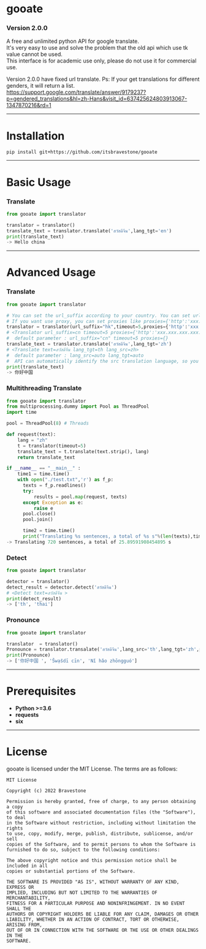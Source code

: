 # gooate

### Version 2.0.0

A free and unlimited python API for google translate.  
It's very easy to use and solve the problem that the old api which use tk value cannot be used.  
This interface is for academic use only, please do not use it for commercial use.

Version 2.0.0 have fixed url translate.
Ps:
If your get translations for different genders, it will return a list.
https://support.google.com/translate/answer/9179237?p=gendered_translations&hl=zh-Hans&visit_id=637425624803913067-1347870216&rd=1

---

# Installation

```
pip install git+https://github.com/itsbravestone/gooate
```

---

# Basic Usage

### Translate

```python
from gooate import translator

translator = translator()
translate_text = translator.translate('สวัสดีจีน',lang_tgt='en')
print(translate_text)
-> Hello china
```

---

# Advanced Usage

### Translate

```python
from gooate import translator

# You can set the url_suffix according to your country. You can set url_suffix="hk" if you are in hong kong,url_suffix use in https://translate.google.{url_suffix}/
# If you want use proxy, you can set proxies like proxies={'http':'xxx.xxx.xxx.xxx:xxxx','https':'xxx.xxx.xxx.xxx:xxxx'}
translator = translator(url_suffix="hk",timeout=5,proxies={'http':'xxx.xxx.xxx.xxx:xxxx','https':'xxx.xxx.xxx.xxx:xxxx'})
# <Translator url_suffix=cn timeout=5 proxies={'http':'xxx.xxx.xxx.xxx:xxxx','https':'xxx.xxx.xxx.xxx:xxxx'}>
#  default parameter : url_suffix="cn" timeout=5 proxies={}
translate_text = translator.translate('สวัสดีจีน',lang_tgt='zh')
# <Translate text=สวัสดีจีน lang_tgt=th lang_src=zh>
#  default parameter : lang_src=auto lang_tgt=auto
#  API can automatically identify the src translation language, so you don’t need to set lang_src
print(translate_text)
-> 你好中国
```

### Multithreading Translate

```python
from gooate import translator
from multiprocessing.dummy import Pool as ThreadPool
import time

pool = ThreadPool(8) # Threads

def request(text):
    lang = "zh"
    t = translator(timeout=5)
    translate_text = t.translate(text.strip(), lang)
    return translate_text

if __name__ == "__main__" :
    time1 = time.time()
    with open("./test.txt",'r') as f_p:
      texts = f_p.readlines()
      try:
          results = pool.map(request, texts)
      except Exception as e:
          raise e
      pool.close()
      pool.join()

      time2 = time.time()
      print("Translating %s sentences, a total of %s s"%(len(texts),time2 - time1))
-> Translating 720 sentences, a total of 25.89591908454895 s
```

### Detect

```python
from gooate import translator

detector = translator()
detect_result = detector.detect('สวัสดีจีน')
# <Detect text=สวัสดีจีน >
print(detect_result)
-> ['th', 'thai']
```

### Pronounce

```python
from gooate import translator

translator  = translator()
Pronounce = translator.transalate('สวัสดีจีน',lang_src='th',lang_tgt='zh',pronounce=True)
print(Pronounce)
-> ['你好中国 ', 'S̄wạs̄dī cīn', 'Nǐ hǎo zhōngguó']
```

---

# Prerequisites

- **Python >=3.6**
- **requests**
- **six**

---

# License

gooate is licensed under the MIT License. The terms are as follows:

```
MIT License

Copyright (c) 2022 Bravestone

Permission is hereby granted, free of charge, to any person obtaining a copy
of this software and associated documentation files (the "Software"), to deal
in the Software without restriction, including without limitation the rights
to use, copy, modify, merge, publish, distribute, sublicense, and/or sell
copies of the Software, and to permit persons to whom the Software is
furnished to do so, subject to the following conditions:

The above copyright notice and this permission notice shall be included in all
copies or substantial portions of the Software.

THE SOFTWARE IS PROVIDED "AS IS", WITHOUT WARRANTY OF ANY KIND, EXPRESS OR
IMPLIED, INCLUDING BUT NOT LIMITED TO THE WARRANTIES OF MERCHANTABILITY,
FITNESS FOR A PARTICULAR PURPOSE AND NONINFRINGEMENT. IN NO EVENT SHALL THE
AUTHORS OR COPYRIGHT HOLDERS BE LIABLE FOR ANY CLAIM, DAMAGES OR OTHER
LIABILITY, WHETHER IN AN ACTION OF CONTRACT, TORT OR OTHERWISE, ARISING FROM,
OUT OF OR IN CONNECTION WITH THE SOFTWARE OR THE USE OR OTHER DEALINGS IN THE
SOFTWARE.
```
